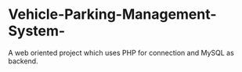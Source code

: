# Vehicle-Parking-Management-System-
A web oriented project which uses PHP for connection and MySQL as backend.
